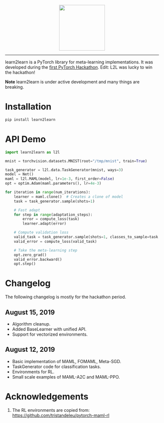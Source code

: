 <p align="center"><img src="https://raw.githubusercontent.com/seba-1511/learn2learn/gh-pages/assets/img/l2l-full.png" height="150px" /></p>

--------------------------------------------------------------------------------

learn2learn is a PyTorch library for meta-learning implementations.
It was developed during the [first PyTorch Hackathon](http://pytorchmpk.devpost.com/). Edit: L2L was lucky to win the hackathon!

**Note** learn2learn is under active development and many things are breaking.

# Installation

~~~bash
pip install learn2learn
~~~

# API Demo

~~~python
import learn2learn as l2l

mnist = torchvision.datasets.MNIST(root="/tmp/mnist", train=True)

task_generator = l2l.data.TaskGenerator(mnist, ways=3)
model = Net()
maml = l2l.MAML(model, lr=1e-3, first_order=False)
opt = optim.Adam(maml.parameters(), lr=4e-3)

for iteration in range(num_iterations):
    learner = maml.clone()  # Creates a clone of model
    task = task_generator.sample(shots=1)

    # Fast adapt
    for step in range(adaptation_steps):
        error = compute_loss(task)
        learner.adapt(error)

    # Compute validation loss
    valid_task = task_generator.sample(shots=1, classes_to_sample=task.sampled_classes)
    valid_error = compute_loss(valid_task)

    # Take the meta-learning step
    opt.zero_grad()
    valid_error.backward()
    opt.step()
~~~

# Changelog

The following changelog is mostly for the hackathon period.

## August 15, 2019

* Algorithm cleanup.
* Added BaseLearner with unified API.
* Support for vectorized environments.

## August 12, 2019

* Basic implementation of MAML, FOMAML, Meta-SGD.
* TaskGenerator code for classification tasks.
* Environments for RL.
* Small scale examples of MAML-A2C and MAML-PPO.

# Acknowledgements

1. The RL environments are copied from: https://github.com/tristandeleu/pytorch-maml-rl
